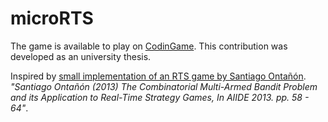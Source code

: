 # microRTS

The game is available to play on [CodinGame](https://www.codingame.com).
This contribution was developed as an university thesis.

Inspired by [small implementation of an RTS game by Santiago Ontañón](https://github.com/Farama-Foundation/MicroRTS).
<i>"Santiago Ontañón (2013) The Combinatorial Multi-Armed Bandit Problem and its Application to Real-Time Strategy Games, In AIIDE 2013. pp. 58 - 64"</i>.
